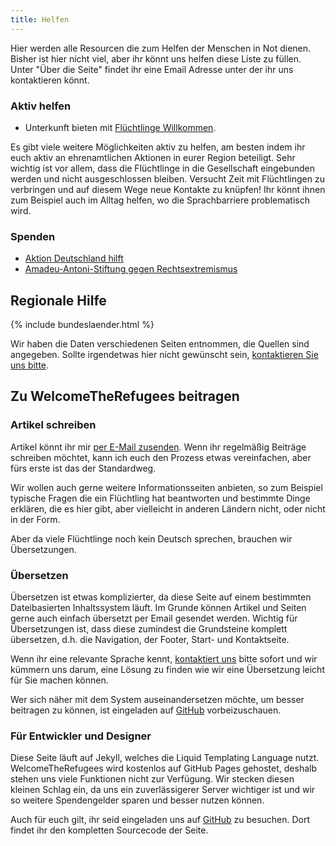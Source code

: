 ```yaml
---
title: Helfen
---
```


Hier werden alle Resourcen die zum Helfen der Menschen in Not dienen. Bisher ist hier nicht viel, aber ihr könnt uns helfen diese Liste zu füllen. Unter "Über die Seite" findet ihr eine Email Adresse unter der ihr uns kontaktieren könnt.

### Aktiv helfen
* Unterkunft bieten mit [Flüchtlinge Willkommen](http://www.fluechtlinge-willkommen.de).

Es gibt viele weitere Möglichkeiten aktiv zu helfen, am besten indem ihr euch aktiv an ehrenamtlichen Aktionen in eurer Region beteiligt. Sehr wichtig ist vor allem, dass die Flüchtlinge in die Gesellschaft eingebunden werden und nicht ausgeschlossen bleiben. Versucht Zeit mit Flüchtlingen zu verbringen und auf diesem Wege neue Kontakte zu knüpfen! Ihr könnt ihnen zum Beispiel auch im Alltag helfen, wo die Sprachbarriere problematisch wird.

### Spenden
* [Aktion Deutschland hilft](http://www.aktion-deutschland-hilft.de/)
* [Amadeu-Antoni-Stiftung gegen Rechtsextremismus](http://www.amadeu-antonio-stiftung.de/)

## Regionale Hilfe
{% include bundeslaender.html %}

Wir haben die Daten verschiedenen Seiten entnommen, die Quellen sind angegeben. Sollte irgendetwas hier nicht gewünscht sein, [kontaktieren Sie uns bitte](/kontakt).

## Zu WelcomeTheRefugees beitragen
### Artikel schreiben

Artikel könnt ihr mir [per E-Mail zusenden](/kontakt). Wenn ihr regelmäßig Beiträge schreiben möchtet, kann ich euch den Prozess etwas vereinfachen, aber fürs erste ist das der Standardweg.

Wir wollen auch gerne weitere Informationsseiten anbieten, so zum Beispiel typische Fragen die ein Flüchtling hat beantworten und bestimmte Dinge erklären, die es hier gibt, aber vielleicht in anderen Ländern nicht, oder nicht in der Form.

Aber da viele Flüchtlinge noch kein Deutsch sprechen, brauchen wir Übersetzungen.

### Übersetzen

Übersetzen ist etwas komplizierter, da diese Seite auf einem bestimmten Dateibasierten Inhaltssystem läuft. Im Grunde können Artikel und Seiten gerne auch einfach übersetzt per Email gesendet werden. Wichtig für Übersetzungen ist, dass diese zumindest die Grundsteine komplett übersetzen, d.h. die Navigation, der Footer, Start- und Kontaktseite.

Wenn ihr eine relevante Sprache kennt, [kontaktiert uns](/kontakt) bitte sofort und wir kümmern uns darum, eine Lösung zu finden wie wir eine Übersetzung leicht für Sie machen können.

Wer sich näher mit dem System auseinandersetzen möchte, um besser beitragen zu können, ist eingeladen auf [GitHub](http://github.com/welcometherefugees/welcometherefugees) vorbeizuschauen.

### Für Entwickler und Designer

Diese Seite läuft auf Jekyll, welches die Liquid Templating Language nutzt. WelcomeTheRefugees wird kostenlos auf GitHub Pages gehostet, deshalb stehen uns viele Funktionen nicht zur Verfügung. Wir stecken diesen kleinen Schlag ein, da uns ein zuverlässigerer Server wichtiger ist und wir so weitere Spendengelder sparen und besser nutzen können.

Auch für euch gilt, ihr seid eingeladen uns auf [GitHub](http://github.com/welcometherefugees/welcometherefugees) zu besuchen. Dort findet ihr den kompletten Sourcecode der Seite.
